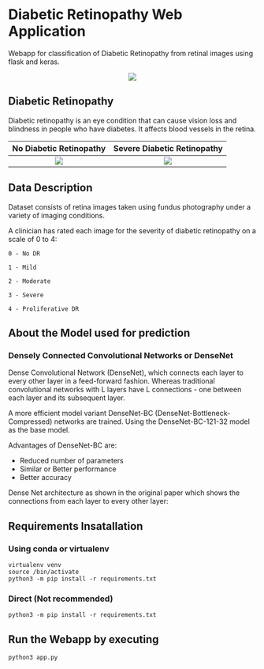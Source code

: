 # Diabetic Retinopathy Web Application
Webapp for classification of Diabetic Retinopathy from retinal images using flask and keras.
<p align="center">
  <img src="https://github.com/snsten/Diabetic-Retinopathy-WebApp/blob/master/data/prediction.jpg">
</p>

## Diabetic Retinopathy
Diabetic retinopathy is an eye condition that can cause vision loss and blindness in people who have diabetes. It affects blood vessels in the retina.

No Diabetic Retinopathy    |  Severe Diabetic Retinopathy
:-------------------------:|:-------------------------:
![](https://github.com/snsten/Diabetic-Retinopathy-WebApp/blob/master/data/no_dr.jpg)  |  ![](https://github.com/snsten/Diabetic-Retinopathy-WebApp/blob/master/data/severe_dr.jpg)

## Data Description

Dataset consists of retina images taken using fundus photography under a variety of imaging conditions.

A clinician has rated each image for the severity of diabetic retinopathy on a scale of 0 to 4:

    0 - No DR

    1 - Mild

    2 - Moderate

    3 - Severe

    4 - Proliferative DR

## About the Model used for prediction
### Densely Connected Convolutional Networks or DenseNet 

Dense Convolutional Network (DenseNet), which connects each layer to every other layer in a feed-forward fashion. Whereas traditional convolutional networks with L layers have L connections - one between each layer and its subsequent layer.

A more efficient model variant DenseNet-BC (DenseNet-Bottleneck-Compressed) networks are trained. Using the DenseNet-BC-121-32 model as the base model.

Advantages of DenseNet-BC are:
 - Reduced number of parameters
 - Similar or Better performance
 - Better accuracy
 
 
 Dense Net architecture as shown in the original paper which shows the connections from each layer to every other layer:
 
## Requirements Insatallation
### Using conda or virtualenv
```
virtualenv venv
source /bin/activate
python3 -m pip install -r requirements.txt
```
### Direct (Not recommended)
`python3 -m pip install -r requirements.txt`

## Run the Webapp by executing 
`python3 app.py`


